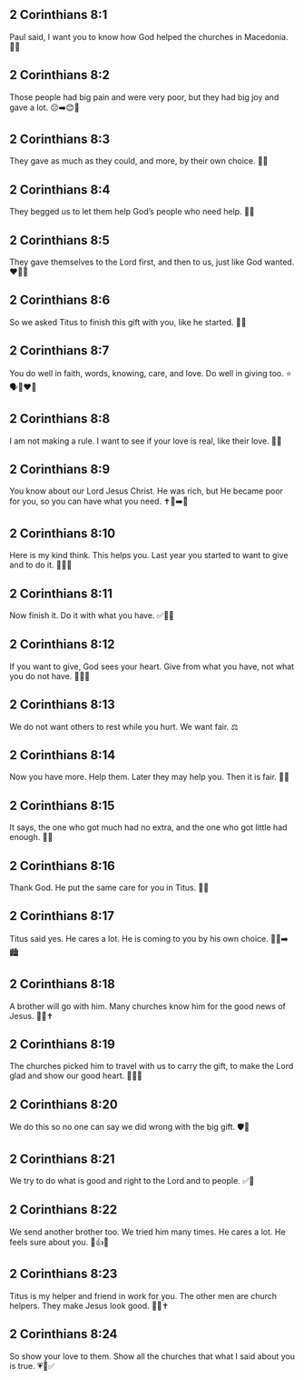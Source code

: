 ## 2 Corinthians 8:1
Paul said, I want you to know how God helped the churches in Macedonia. 🙏💙
## 2 Corinthians 8:2
Those people had big pain and were very poor, but they had big joy and gave a lot. 😔➡️😊🎁
## 2 Corinthians 8:3
They gave as much as they could, and more, by their own choice. 🙌🎁
## 2 Corinthians 8:4
They begged us to let them help God’s people who need help. 👐🙏
## 2 Corinthians 8:5
They gave themselves to the Lord first, and then to us, just like God wanted. ❤️🙇‍♂️
## 2 Corinthians 8:6
So we asked Titus to finish this gift with you, like he started. 📨🏁
## 2 Corinthians 8:7
You do well in faith, words, knowing, care, and love. Do well in giving too. ⭐🗣️📘❤️🎁
## 2 Corinthians 8:8
I am not making a rule. I want to see if your love is real, like their love. 🧡🤝
## 2 Corinthians 8:9
You know about our Lord Jesus Christ. He was rich, but He became poor for you, so you can have what you need. ✝️👑➡️🧥
## 2 Corinthians 8:10
Here is my kind think. This helps you. Last year you started to want to give and to do it. 📅📝🎁
## 2 Corinthians 8:11
Now finish it. Do it with what you have. ✅🏁🎁
## 2 Corinthians 8:12
If you want to give, God sees your heart. Give from what you have, not what you do not have. 💛👀🎁
## 2 Corinthians 8:13
We do not want others to rest while you hurt. We want fair. ⚖️
## 2 Corinthians 8:14
Now you have more. Help them. Later they may help you. Then it is fair. 🔄🤝
## 2 Corinthians 8:15
It says, the one who got much had no extra, and the one who got little had enough. 🍞🥣
## 2 Corinthians 8:16
Thank God. He put the same care for you in Titus. 🙏💚
## 2 Corinthians 8:17
Titus said yes. He cares a lot. He is coming to you by his own choice. 🧍‍♂️➡️🏙️
## 2 Corinthians 8:18
A brother will go with him. Many churches know him for the good news of Jesus. 👬📣✝️
## 2 Corinthians 8:19
The churches picked him to travel with us to carry the gift, to make the Lord glad and show our good heart. 🧳🎁🙌
## 2 Corinthians 8:20
We do this so no one can say we did wrong with the big gift. 🛡️🎁
## 2 Corinthians 8:21
We try to do what is good and right to the Lord and to people. ✅👀
## 2 Corinthians 8:22
We send another brother too. We tried him many times. He cares a lot. He feels sure about you. 👤👍💪
## 2 Corinthians 8:23
Titus is my helper and friend in work for you. The other men are church helpers. They make Jesus look good. 🤝⛪✝️
## 2 Corinthians 8:24
So show your love to them. Show all the churches that what I said about you is true. 💗👀✅
